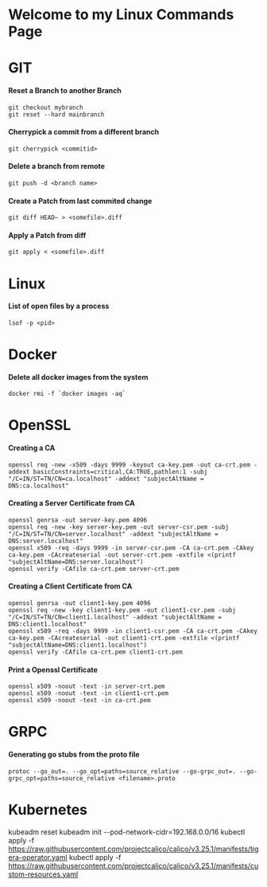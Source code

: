 # Welcome to my Linux Commands Page

# GIT
#### Reset a Branch to another Branch
```
git checkout mybranch
git reset --hard mainbranch
```
#### Cherrypick a commit from a different branch
```
git cherrypick <commitid>
```
#### Delete a branch from remote
```
git push -d <branch name>
```
#### Create a Patch from last commited change
```
git diff HEAD~ > <somefile>.diff
```
#### Apply a Patch from diff
```
git apply < <somefile>.diff
```
# Linux
#### List of open files by a process
```
lsof -p <pid>
```
# Docker
#### Delete all docker images from the system
```
docker rmi -f `docker images -aq`
```

# OpenSSL
#### Creating a CA
```
openssl req -new -x509 -days 9999 -keyout ca-key.pem -out ca-crt.pem -addext basicConstraints=critical,CA:TRUE,pathlen:1 -subj "/C=IN/ST=TN/CN=ca.localhost" -addext "subjectAltName = DNS:ca.localhost"
```

#### Creating a Server Certificate from CA
```
openssl genrsa -out server-key.pem 4096
openssl req -new -key server-key.pem -out server-csr.pem -subj "/C=IN/ST=TN/CN=server.localhost" -addext "subjectAltName = DNS:server.localhost"
openssl x509 -req -days 9999 -in server-csr.pem -CA ca-crt.pem -CAkey ca-key.pem -CAcreateserial -out server-crt.pem -extfile <(printf "subjectAltName=DNS:server.localhost")
openssl verify -CAfile ca-crt.pem server-crt.pem
```

#### Creating a Client Certificate from CA
```
openssl genrsa -out client1-key.pem 4096
openssl req -new -key client1-key.pem -out client1-csr.pem -subj "/C=IN/ST=TN/CN=client1.localhost" -addext "subjectAltName = DNS:client1.localhost"
openssl x509 -req -days 9999 -in client1-csr.pem -CA ca-crt.pem -CAkey ca-key.pem -CAcreateserial -out client1-crt.pem -extfile <(printf "subjectAltName=DNS:client1.localhost")
openssl verify -CAfile ca-crt.pem client1-crt.pem
```

#### Print a Openssl Certificate
```
openssl x509 -noout -text -in server-crt.pem
openssl x509 -noout -text -in client1-crt.pem
openssl x509 -noout -text -in ca-crt.pem
```

# GRPC
#### Generating go stubs from the proto file
```
protoc --go_out=. --go_opt=paths=source_relative --go-grpc_out=. --go-grpc_opt=paths=source_relative <filename>.proto
```
# Kubernetes
kubeadm reset
kubeadm init --pod-network-cidr=192.168.0.0/16
kubectl apply -f https://raw.githubusercontent.com/projectcalico/calico/v3.25.1/manifests/tigera-operator.yaml
kubectl apply -f https://raw.githubusercontent.com/projectcalico/calico/v3.25.1/manifests/custom-resources.yaml
